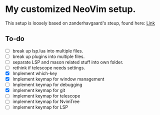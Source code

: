 # My customized NeoVim setup.

This setup is loosely based on zanderhavgaard's steup, found here: [Link](https://github.com/zanderhavgaard/neovim-config)

## To-do
- [ ] break up lsp.lua into multiple files.
- [ ] break up plugins into multiple files.
- [ ] separate LSP and mason related stuff into own folder.
- [ ] rethink if telescope needs settings.
- [x] Implement which-key
- [x] Implement keymap for window management
- [ ] Implement keymap for debugging
- [x] implement keymap for git
- [ ] implement keymap for telescope
- [ ] implement keymap for NvimTree
- [ ] implement keymap for LSP
